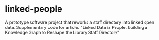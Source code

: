 # linked-people
A prototype software project that reworks a staff directory into linked open data. Supplementary code for article: "Linked Data is People: Building a Knowledge Graph to Reshape the Library Staff Directory"
